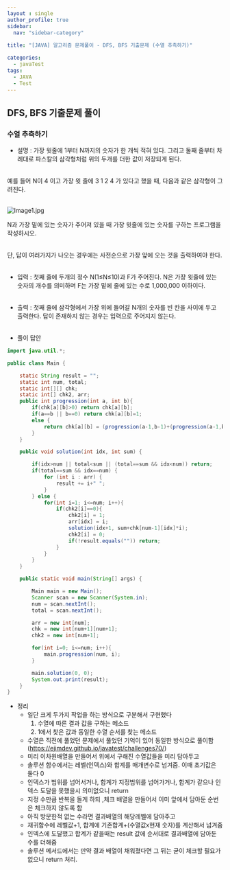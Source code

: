 ```yaml
---
layout : single
author_profile: true
sidebar: 
  nav: "sidebar-category"
  
title: "[JAVA] 알고리즘 문제풀이 - DFS, BFS 기출문제 (수열 추측하기)"

categories:
  - javaTest
tags:
  - JAVA
  - Test
---
```

	
## DFS, BFS 기출문제 풀이

### 수열 추측하기

- 설명 : 가장 윗줄에 1부터 N까지의 숫자가 한 개씩 적혀 있다. 그리고 둘째 줄부터 차례대로 파스칼의 삼각형처럼 위의 두개를 더한 값이 저장되게 된다.<br><br>

예를 들어 N이 4 이고 가장 윗 줄에 3 1 2 4 가 있다고 했을 때, 다음과 같은 삼각형이 그려진다.  <br><br>

![Image1.jpg](https://cote.inflearn.com/public/upload/e2f3cae26a.jpg)  

N과 가장 밑에 있는 숫자가 주어져 있을 때 가장 윗줄에 있는 숫자를 구하는 프로그램을 작성하시오.<br><br>

단, 답이 여러가지가 나오는 경우에는 사전순으로 가장 앞에 오는 것을 출력하여야 한다.  <br><br>

- 입력 : 첫째 줄에 두개의 정수 N(1≤N≤10)과 F가 주어진다. N은 가장 윗줄에 있는 숫자의 개수를 의미하며 F는 가장 밑에 줄에 있는 수로 1,000,000 이하이다.  <br><br>

- 출력 : 첫째 줄에 삼각형에서 가장 위에 들어갈 N개의 숫자를 빈 칸을 사이에 두고 출력한다. 답이 존재하지 않는 경우는 입력으로 주어지지 않는다.<br><br>

- 풀이 답안

``` java
import java.util.*;

public class Main {

    static String result = "";
    static int num, total;
    static int[][] chk;
    static int[] chk2, arr;
    public int progression(int a, int b){
        if(chk[a][b]>0) return chk[a][b];
        if(a==b || b==0) return chk[a][b]=1;
        else {
            return chk[a][b] = (progression(a-1,b-1)+(progression(a-1,b)));
        }
    }

    public void solution(int idx, int sum) {

        if(idx>num || total<sum || (total==sum && idx<num)) return;
        if(total==sum && idx==num) {
            for (int i : arr) {
                result += i+" ";
            }
        } else {
            for(int i=1; i<=num; i++){
                if(chk2[i]==0){
                    chk2[i] = 1;
                    arr[idx] = i;
                    solution(idx+1, sum+chk[num-1][idx]*i);
                    chk2[i] = 0;
                    if(!result.equals("")) return;
                }
            }
        }
    }

    public static void main(String[] args) {

        Main main = new Main();
        Scanner scan = new Scanner(System.in);
        num = scan.nextInt();
        total = scan.nextInt();

        arr = new int[num];
        chk = new int[num+1][num+1];
        chk2 = new int[num+1];

        for(int i=0; i<=num; i++){
            main.progression(num, i);
        }

        main.solution(0, 0);
        System.out.print(result);
    }
}
```

- 정리<br> 
	- 일단 크게 두가지 작업을 하는 방식으로 구분해서 구현했다<br>
		1. 수열에 따른 결과 값을 구하는 메소드<br>
		2. 1에서 찾은 값과 동일한 수열 순서를 찾는 메소드<br>
	-  수열은 직전에 풀었던 문제에서 풀었던 기억이 있어 동일한 방식으로 풀이함 (https://ejimdev.github.io/javatest/challenges70/)<br>
	- 미리 이차원배열을 만들어서 위에서 구해진 수열값들을 미리 담아두고<br>
	- 솔루션 함수에서는 레벨(인덱스)와 합계를 매개변수로 넘겨줌. 이때 초기값은 둘다 0<br>
	- 인덱스가 범위를 넘어서거나, 합계가 지정범위를 넘어가거나, 합계가 같으나 인덱스 도달을 못했을시 의미없으니 return<br>
	- 지정 수만큼 반복을 돌게 하되 ,체크 배열을 만들어서 이미 앞에서 담아둔 순번은 체크하지 않도록 함<br>
	- 아직 방문한적 없는 수라면 결과배열의 해당레벨에 담아주고<br>
	- 재귀함수에 레벨값+1, 합계에 기존합계+(수열값x현재 숫자)를 계산해서 넘겨줌<br>
	- 인덱스에 도달했고 합계가 같을때는 result 값에 순서대로 결과배열에 담아둔 수를 더해줌<br>
	- 솔루션 메서드에서는 만약 결과 배열이 채워졌다면 그 뒤는 굳이 체크할 필요가 없으니 return 처리.<br><br>

